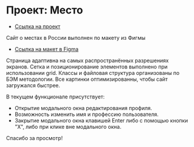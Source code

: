 # Проект: Место

* [Ссылка на проект](https://leonidred.github.io/mesto/)

Сайт о местах в России выполнен по макету из Фигмы

* [Ссылка на макет в Figma](https://www.figma.com/file/2cn9N9jSkmxD84oJik7xL7/JavaScript.-Sprint-4?node-id=0%3A1)

Страница адаптивна на самых распространённых разрешениях экранов.
Сетка и позиционирование элементов выполнено при использовании grid. Классы и файловая структура организованы по БЭМ методологии.  Все картинки оптимизированны, чтобы сайт загружался быстрее.

В текущем функционале присутствует:
- Открытие модального окна редактирования профиля.
- Возможность изменить имя и профессию пользователя.
- Закрытие модального окна клавишей Enter либо с помощью кнопки "X", либо при клике вне модального окна.


Спасибо за просмотр!
